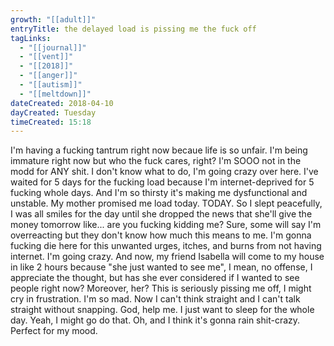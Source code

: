 ```yaml
---
growth: "[[adult]]"
entryTitle: the delayed load is pissing me the fuck off
tagLinks:
  - "[[journal]]"
  - "[[vent]]"
  - "[[2018]]"
  - "[[anger]]"
  - "[[autism]]"
  - "[[meltdown]]"
dateCreated: 2018-04-10
dayCreated: Tuesday
timeCreated: 15:18
---
```

I'm having a fucking tantrum right now becaue life is so unfair. I'm being immature right now but who the fuck cares, right? I'm SOOO not in the modd for ANY shit. I don't know what to do, I'm going crazy over here. I've waited for 5 days for the fucking load because I'm internet-deprived for 5 fucking whole days. And I'm so thirsty it's making me dysfunctional and unstable. My mother promised me load today. TODAY. So I slept peacefully, I was all smiles for the day until she dropped the news that she'll give the money tomorrow like... are you fucking kidding me? Sure, some will say I'm overreacting but they don't know how much this means to me. I'm gonna fucking die here for this unwanted urges, itches, and burns from not having internet. I'm going crazy. And now, my friend Isabella will come to my house in like 2 hours because "she just wanted to see me", I mean, no offense, I appreciate the thought, but has she ever considered if I wanted to see people right now? Moreover, her? This is seriously pissing me off, I might cry in frustration. I'm so mad. Now I can't think straight and I can't talk straight without snapping. God, help me. I just want to sleep for the whole day. Yeah, I might go do that. Oh, and I think it's gonna rain shit-crazy. Perfect for my mood.